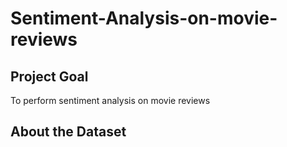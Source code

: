 # Sentiment-Analysis-on-movie-reviews

## **Project Goal**
To perform sentiment analysis on movie reviews

## **About the Dataset**
